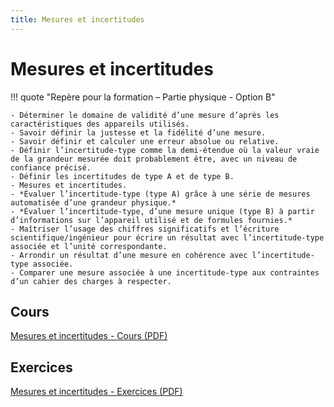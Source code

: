 ```yaml
---
title: Mesures et incertitudes
---
```


# Mesures et incertitudes

!!! quote "Repère pour la formation – Partie physique - Option B"

    - Déterminer le domaine de validité d’une mesure d’après les caractéristiques des appareils utilisés.
    - Savoir définir la justesse et la fidélité d’une mesure.
    - Savoir définir et calculer une erreur absolue ou relative.
    - Définir l’incertitude-type comme la demi-étendue où la valeur vraie de la grandeur mesurée doit probablement être, avec un niveau de confiance précisé.
    - Définir les incertitudes de type A et de type B.
    - Mesures et incertitudes.
    - *Évaluer l’incertitude-type (type A) grâce à une série de mesures automatisée d’une grandeur physique.*
    - *Évaluer l’incertitude-type, d’une mesure unique (type B) à partir d’informations sur l’appareil utilisé et de formules fournies.*
    - Maîtriser l’usage des chiffres significatifs et l’écriture scientifique/ingénieur pour écrire un résultat avec l’incertitude-type associée et l’unité correspondante.
    - Arrondir un résultat d’une mesure en cohérence avec l’incertitude-type associée.
    - Comparer une mesure associée à une incertitude-type aux contraintes d’un cahier des charges à respecter.


## Cours

[Mesures et incertitudes - Cours (PDF)](../assets/cours/mesures_incertitudes/bts-ciel_mesures-et-incertitudes_cours.pdf)

## Exercices

[Mesures et incertitudes - Exercices (PDF)](../assets/cours/mesures_incertitudes/bts-ciel_mesures-et-incertitudes_exercices.pdf)
